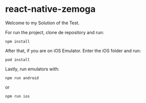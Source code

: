 # react-native-zemoga

Welcome to my Solution of the Test.

For run the project, clone de repository and run:

```
npm install
```

After that, if you are on iOS Emulator. Enter the iOS folder and run:

```
pod install
```

Lastly, run emulators with:

```
npm run android
```

or 

```
npm run ios
```
